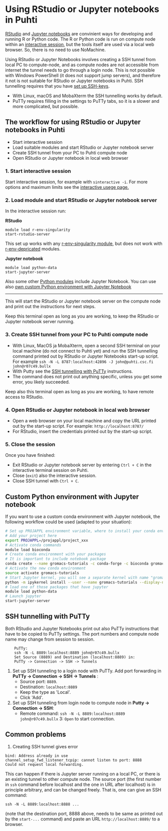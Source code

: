 # Using RStudio or Jupyter notebooks in Puhti 

[RStudio](https://www.rstudio.com/) and [Jupyter notebooks](https://jupyter.org/) are convinient ways for developing and running R or Python code. 
The R or Python code is run on compute node within an [interactive session](../../computing/running/interactive-usage.md), but the tools itself are used  via a local web browser. So, there is no
need to use NoMachine.

Using RStudio or Jupyter Notebooks involves creating a SSH tunnel from local PC to compute-node, and as compute nodes are not accessible from internet 
the tunnel needs to go through a login node. This is not possible with Windows PowerShell (it does not support jump servers), and therefore it not is 
not suitable for RStudio or Jupyter notebooks in Puhti. 
SSH tunnelling requires that you have [set up SSH-keys](../../computing/connecting.md#setting-up-ssh-keys). 

* With Linux, macOS and MobaXterm the SSH tunnelling works by default.
* PuTTy requires filling in the settings to PuTTy tabs, so it is a slower and more complicated, but possible.

## The workflow for using RStudio or Jupyter notebooks in Puhti

* Start interactive session
* Load suitable modules and start RStudio or Jupyter notebook server
* Create SSH tunnel from your PC to Puhti compute node
* Open RStudio or Jupyter notebook in local web browser

### 1. Start interactive session
Start interactive session, for example with `sinteractive -i`. For more options and maximum limits see the [interactive usege page.](../../computing/running/interactive-usage.md)

### 2. Load module and start RStudio or Jupyter notebook server
In the interactive session run:

**RStudio**
```text
module load r-env-singularity
start-rstudio-server
```
This set up works with any [r-env-singularity module](../../apps/r-env-singularity.md), but does not work with [r-env-depricated](../../apps/r-env.md) modules.

**Jupyter notebook**
```
module load python-data 
start-jupyter-server
```
Also some other [Python modules](../../apps/python.md) include Jupyter Notebook. You can use also [own custom Python environment with Jupyter Notebook](#custom-python-environment-with-jupyter-notebook)

***

This will start the RStudio or Jupyter notebook server on the compute node and print out the instructions for next steps. 

Keep this terminal open as long as you are working, to keep the RStudio or Jupyter notebook server running.

### 3. Create SSH tunnel from your PC to Puhti compute node
* With Linux, MacOS ja MobaXterm, open a second SSH terminal on your local machine (do not connect to Puhti yet) and 
run the SSH tunnelling command printed out by RStudio or Jupyter Notebooks start-up script. 
For example `ssh -N -L 8787:localhost:42896 -J john@puhti.csc.fi john@r07c49.bullx`
* With Putty see the [SSH tunnelling with PuTTy](#ssh-tunnelling-with-putty) instructions.
* The command does not print out anything specific, unless you get some error, you likely succeeded.

Keep also this terminal open as long as you are working, to have remote access to RStudio.

### 4. Open RStudio or Jupyter notebook in local web browser 
* Open a web browser on your local machine and copy the URL printed out by the start-up script. For example: `http://localhost:8787/`  
* For RStudio, insert the credentials printed out by the start-up script.

### 5. Close the session
Once you have finished: 

* Exit RStudio or Jupyter notebook server by entering `Ctrl + C` in the interactive terminal session on Puhti. 
* Close (`exit`) also the interactive session. 
* Close SSH tunnel with `Ctrl + C`.

## Custom Python environment with Jupyter notebook

If you want to use a custom conda environment with Jupyter notebook, the
following workflow could be used (adapted to your situation):

```bash
# Set up PROJAPPL environment variable, where to install your conda environment. 
# Add your project here
export PROJAPPL=/projappl/project_xxx
# Activate conda commands
module load bioconda
# Create conda environment with your packages
# It is important to include notebook package
conda create --name gromacs-tutorials -c conda-forge -c bioconda gromacs=2020.4 matplotlib nglview notebook numpy requests pandas seaborn  
# Activate the new conda environment
source activate gromacs-tutorials
# Start Jupyter kernel, you will see a separate kernel with name "gromacs"
python -m ipykernel install --user --name gromacs-tutorials --display-name "gromacs" 
# load one of those packages that have jupyter
module load python-data
# Launch jupyter
start-jupyter-server 
```

## SSH tunnelling with PuTTy
Both RStudio and Jupyter Notebooks print out also PuTTy instructions that have to be copied to PuTTy settings. The port numbers and compute node name may change from session to session.

```
    PuTTy:
    ssh -N -L 8889:localhost:8889 john@r07c49.bullx
    Set Source (8889) and Destination (localhost:8889) in:
    PuTTy -> Connection -> SSH -> Tunnels
```

1. Set up SSH tunneling to a login node with PuTTy. Add port forwarding in **PuTTy -> Connection -> SSH -> Tunnels** : 
    - Source port: `8889`. 
    - Destination: `localhost:8889` 
    - Keep the type as 'Local'.
    - Click 'Add'.
2. Set up SSH tunneling from login node to compute node in **Putty -> Connection -> SSH**: 
    - Remote command: `ssh -N -L 8889:localhost:8889 john@r07c49.bullx`
3: `Open` to start connection.

## Common problems

1. Creating SSH tunnel gives error
```
bind: Address already in use
channel_setup_fwd_listener_tcpip: cannot listen to port: 8888
Could not request local forwarding.
```
This can happen if there is Jupyter server running on a local PC, or there is an existing tunnel to other compute node. The source port (the first number in `ssh` command before localhost and the one in URL after localhost) is in principle arbitrary, and can be changed freely. That is, one can give an SSH command:
```
ssh -N -L 8889:localhost:8888 ...
```
(note that the destination port, 8888 above, needs to be same as printed out by the `start-...` command) and paste an URL `http://localhost:8889/` to a browser.
